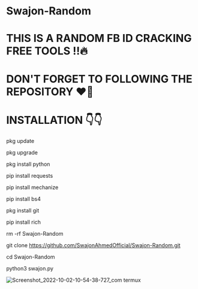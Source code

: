 # Swajon-Random

# THIS IS A RANDOM FB ID CRACKING FREE TOOLS ‼️🔥
# DON'T FORGET TO FOLLOWING THE REPOSITORY ❤️💞
# INSTALLATION 👇👇

pkg update

pkg upgrade

pkg install python

pip install requests

pip install mechanize

pip install bs4

pkg install git

pip install rich

rm -rf Swajon-Random

git clone https://github.com/SwajonAhmedOfficial/Swajon-Random.git

cd Swajon-Random

python3 swajon.py

![Screenshot_2022-10-02-10-54-38-727_com termux](https://user-images.githubusercontent.com/91185222/193442399-d941f3dc-405e-4526-832f-cce16934b754.jpg)
